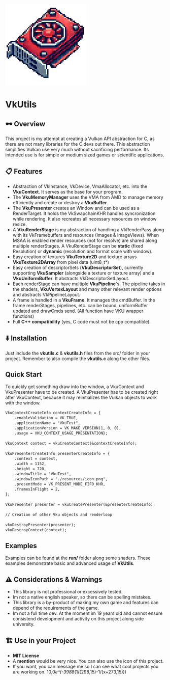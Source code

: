 ![Logo](run/resources/icon_medium.png)
# VkUtils
## 🕶️ Overview
This project is my attempt at creating a Vulkan API abstraction for C, as there are not many libraries for the C devs out there. This abstraction simplifies Vulkan use very much without sacrificing performance. Its intended use is for simple or medium sized games or scientific applications.

## 📋 Features
- Abstraction of VkInstance, VkDevice, VmaAllocator, etc. into the **VkuContext**. It serves as the base for your program.
- The **VkuMemoryManager** uses the VMA from AMD to manage memory efficiently and create or destroy a **VkuBuffer**.
- The **VkuPresenter** creates an Window and can be used as a RenderTarget. It holds the VkSwapchainKHR handles syncronization while rendering. It also recreates all necessary resources on window resize.
- A **VkuRenderStage** is my abstraction of handling a VkRenderPass along with its VkFramebuffers and resources (Images & ImageViews). When MSAA is enabled render resources (not for resolve) are shared along multiple renderStages. A VkuRenderStage can be **static** (fixed Resolution) or **dynamic** (resolution and format scale with window).
- Easy creation of textures **VkuTexture2D** and texture arrays **VkuTexture2DArray** from pixel data (uint8_t*)
- Easy creation of descriptorSets (**VkuDescriptorSet**), currently supporting **VkuSampler** (alongside a texture or texture array) and a **VkuUniformBuffer**. It abstracts VkDescriptorSetLayout.
- Each renderStage can have multiple **VkuPipeline**'s. The pipeline takes in the shaders, **VkuVertexLayout** and many other relevant render options and abstracts VkPipelineLayout. 
- A frame is handled in a **VkuFrame**. It manages the cmdBuffer. In the frame renderStages, pipelines, etc. can be bound, uniformBuffer updated and drawCmds send. (All function have VKU wrapper functions)
- Full **C++ compatibility** (yes, C code must not be cpp compatible).

## ⬇️ Installation
Just include the **vkutils.c** & **vkutils.h** files from the src/ folder in your project. Remember to also compile the **vkutils.c** along the other files.

## Quick Start
To quickly get something draw into the window, a VkuContext and VkuPresenter have to be created. A VkuPresenter has to be created right after VkuContext, because it may reinitializes the Vulkan objects to work with the window.
```
VkuContextCreateInfo contextCreateInfo = {
    .enableValidation = VK_TRUE,
    .applicationName = "VkuTest",
    .applicationVersion = VK_MAKE_VERSION(1, 0, 0),
    .usage = VKU_CONTEXT_USAGE_PRESENTATION};

VkuContext context = vkuCreateContext(&contextCreateInfo);

VkuPresenterCreateInfo presenterCreateInfo = {
    .context = context,
    .width = 1152,
    .height = 720,
    .windowTitle = "VkuTest",
    .windowIconPath = "./resources/icon.png",
    .presentMode = VK_PRESENT_MODE_FIFO_KHR,
    .framesInFlight = 2,
};

VkuPresenter presenter = vkuCreatePresenter(&presenterCreateInfo);

// Creation of other Vku objects and renderloop

vkuDestroyPresenter(presenter);
vkuDestroyContext(context);
```

## Examples
Examples can be found at the **run/** folder along some shaders. These examples demonstrate basic and advanced usage of **VkUtils**.

## ⚠️ Considerations & Warnings
- This library is not professional or excessively tested.
- Im not a native english speaker, so there can be spelling mistakes.
- This library is a by-product of making my own game and features can depend of the requirements of the game.
- Im not a full time dev. At the moment im 19 years old and cannot ensure consistend development and activity on this project along side university.

## 🏗️ Use in your Project
- **MIT License**
- A **mention** would be very nice. You can also use the icon of this project.
- If you want, you can message me so I can see what cool projects you are working on.
10,0*e^(-3988*(1/(298,15)-1/(x+273,15)))